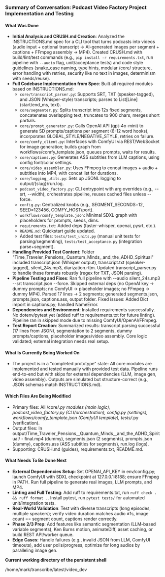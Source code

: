 ### Summary of Conversation: Podcast Video Factory Project Implementation and Testing

#### What Was Done
- **Initial Analysis and CRUSH.md Creation**: Analyzed the INSTRUCTIONS.md spec for a CLI tool that turns podcasts into videos (audio input + optional transcript → AI-generated images per segment + captions + FFmpeg assembly → MP4). Created CRUSH.md with build/lint/test commands (e.g., `pip install -r requirements.txt`, run pipeline with `--audio` flag, unit/acceptance tests) and code style guidelines (snake_case naming, type hints, modular /core/ structure, error handling with retries, security like no text in images, determinism with seeds/reuse).
- **Full Codebase Implementation from Spec**: Built all required modules based on INSTRUCTIONS.md:
  - `core/transcript_parser.py`: Supports SRT, TXT (speaker-tagged), and JSON (Whisper-style) transcripts; parses to List[Line] (start/end_ms, text).
  - `core/segmenter.py`: Splits transcript into 12s fixed segments, concatenates overlapping text, truncates to 900 chars, merges short partials.
  - `core/prompt_generator.py`: Calls OpenAI API (gpt-4o-mini) to generate SD prompts/captions per segment (6-12 word hooks), incorporates GLOBAL_STYLE/NEGATIVE_STYLE, retries on failure.
  - `core/comfy_client.py`: Interfaces with ComfyUI via REST/WebSocket for image generation; builds graph from workflows/comfy_template.json, queues prompts, waits for results.
  - `core/captions.py`: Generates ASS subtitles from LLM captions, using config font/color settings.
  - `core/video_assembler.py`: Uses FFmpeg to concat images + audio + subtitles into MP4, with concat list for durations.
  - `core/logging_utils.py`: Sets up JSONL logging to output/{slug}/run.log.
  - `podcast_video_factory.py`: CLI entrypoint with arg overrides (e.g., --srt, --width), orchestrates pipeline, reuses cached files unless --force.
  - `config.py`: Centralized knobs (e.g., SEGMENT_SECONDS=12, SEED=123456, COMFY_HOST/port).
  - `workflows/comfy_template.json`: Minimal SDXL graph with placeholders for prompts, seeds, dims.
  - `requirements.txt`: Added deps (faster-whisper, openai, pysrt, etc.).
  - `README.md`: Quickstart guide updated.
  - Added test files: `tests/test_units.py` (manual unit tests for parsing/segmenting), `tests/test_acceptance.py` (integration parse+segment).
- **Handling Provided Test Content**: Folder "Time_Traveler_Pensions,_Quantum_Minds,_and_the_ADHD_Spiritual" included transcript.json (Whisper output), transcript.txt (speaker-tagged), silent_24s.mp3, diarization.rttm. Updated transcript_parser.py to handle these formats robustly (regex for TXT, JSON parsing).
- **Pipeline Testing and Fixes**: Ran full pipeline with --audio silent_24s.mp3 --srt transcript.json --force. Skipped external deps (no OpenAI key → dummy prompts; no ComfyUI → placeholder images; no FFmpeg → dummy MP4). Parsed 17 lines → 2 segments; generated segments.json, prompts.json, captions.ass, output folder. Fixed issues: Added Dict import in captions.py; handled NameError.
- **Dependencies and Environment**: Installed requirements successfully. No dotenv/pytest yet (added ruff to requirements.txt for future linting). Pipeline ran in skipped mode due to missing ComfyUI/OpenAI/FFmpeg.
- **Test Report Creation**: Summarized results: transcript parsing successful (17 lines from JSON), segmentation to 2 segments, dummy prompts/captions, placeholder images/video assembly. Core logic validated; external integration needs real setup.

#### What Is Currently Being Worked On
- The project is in a "completed prototype" state: All core modules are implemented and tested manually with provided test data. Pipeline runs end-to-end but with skips for external dependencies (LLM, image gen, video assembly). Outputs are simulated but structure-correct (e.g., JSON schemas match INSTRUCTIONS.md).

#### Which Files Are Being Modified
- Primary files: All /core/*.py modules (main logic), podcast_video_factory.py (CLI/orchestration), config.py (settings), workflows/comfy_template.json (ComfyUI template), tests/*.py (verification).
- Output files: In output/Time_Traveler_Pensions__Quantum_Minds__and_the_ADHD_Spiritual/ - final.mp4 (dummy), segments.json (2 segments), prompts.json (dummy), captions.ass (ASS subtitles for segments), run.log (logs).
- Supporting: CRUSH.md (guides), requirements.txt, README.md.

#### What Needs To Be Done Next
- **External Dependencies Setup**: Set OPENAI_API_KEY in env/config.py; launch ComfyUI with SDXL checkpoint at 127.0.0.1:8188; ensure FFmpeg in PATH. Run full pipeline to generate real images, LLM prompts, and MP4.
- **Linting and Full Testing**: Add ruff to requirements.txt, run `ruff check . && ruff format .`. Install pytest, run `pytest tests/` for automated unit/integration tests.
- **Real-World Validation**: Test with diverse transcripts (long episodes, multiple speakers); verify video duration matches audio ±1s, image count == segment count, captions render correctly.
- **Phase 2/3 Prep**: Add features like semantic segmentation (LLM-based variable segments), Ken Burns motion, animateDiff, asset caching, or build REST API/worker queue.
- **Edge Cases**: Handle failures (e.g., invalid JSON from LLM, ComfyUI timeouts), add user polls/progress, optimize for long audios by paralleling image gen.

**Current working directory of the persistent shell**

/home/mark/transcribe/latest/video_dev